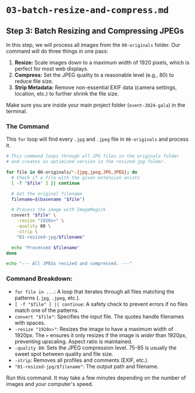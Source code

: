 # `03-batch-resize-and-compress.md`

## Step 3: Batch Resizing and Compressing JPEGs

In this step, we will process all images from the `00-originals` folder. Our command will do three things in one pass:
1.  **Resize:** Scale images down to a maximum width of 1920 pixels, which is perfect for most web displays.
2.  **Compress:** Set the JPEG quality to a reasonable level (e.g., 80) to reduce file size.
3.  **Strip Metadata:** Remove non-essential EXIF data (camera settings, location, etc.) to further shrink the file size.

Make sure you are inside your main project folder (`event-2024-gala`) in the terminal.

### The Command

This `for` loop will find every `.jpg` and `.jpeg` file in `00-originals` and process it.

```bash
# This command loops through all JPG files in the originals folder
# and creates an optimized version in the resized-jpg folder.

for file in 00-originals/*.{jpg,jpeg,JPG,JPEG}; do
  # Check if a file with the given extension exists
  [ -f "$file" ] || continue

  # Get the original filename
  filename=$(basename "$file")

  # Process the image with ImageMagick
  convert "$file" \
    -resize "1920x>" \
    -quality 80 \
    -strip \
    "01-resized-jpg/$filename"

  echo "Processed $filename"
done

echo "--- All JPEGs resized and compressed. ---"
```

### Command Breakdown:
*   `for file in ...`: A loop that iterates through all files matching the patterns (`.jpg`, `.jpeg`, etc.).
*   `[ -f "$file" ] || continue`: A safety check to prevent errors if no files match one of the patterns.
*   `convert "$file"`: Specifies the input file. The quotes handle filenames with spaces.
*   `-resize "1920x>"`: Resizes the image to have a maximum width of 1920px. The `>` ensures it only resizes if the image is *wider* than 1920px, preventing upscaling. Aspect ratio is maintained.
*   `-quality 80`: Sets the JPEG compression level. 75-85 is usually the sweet spot between quality and file size.
*   `-strip`: Removes all profiles and comments (EXIF, etc.).
*   `"01-resized-jpg/$filename"`: The output path and filename.

Run this command. It may take a few minutes depending on the number of images and your computer's speed.
